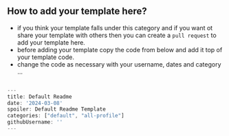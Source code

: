 ## How to add your template here?

- if you think your template falls under this category and if you want ot share your template with others then you can create a `pull request` to add your template here.
- before adding your template copy the code from below and add it top of your template code.
- change the code as necessary with your username, dates and category ...

```js

---
title: Default Readme
date: '2024-03-08'
spoiler: Default Readme Template
categories: ["default", "all-profile"]
githubUsername: ''
---

```